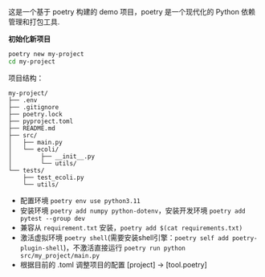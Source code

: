 
这是一个基于 poetry 构建的 demo 项目，poetry 是一个现代化的 Python 依赖管理和打包工具.

**初始化新项目**

```bash
poetry new my-project
cd my-project
```

项目结构：

```
my-project/
├── .env
├── .gitignore
├── poetry.lock
├── pyproject.toml
├── README.md
├── src/
│   ├── main.py
│   └── ecoli/
│        ├── __init__.py
│        └── utils/
└── tests/
    ├── test_ecoli.py
    └── utils/
```

- 配置环境 `poetry env use python3.11`
- 安装环境 `poetry add numpy python-dotenv`，安装开发环境 `poetry add pytest --group dev`
- 兼容从 `requirement.txt` 安装，`poetry add $(cat requirements.txt)`
- 激活虚拟环境 `poetry shell`(需要安装shell引擎：`poetry self add poetry-plugin-shell`)，不激活直接运行 `poetry run python src/my_project/main.py`
- 根据目前的 .toml 调整项目的配置 [project] -> [tool.poetry]
